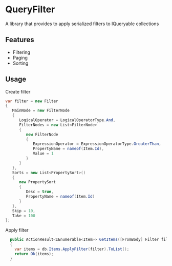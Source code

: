 # QueryFilter
A library that provides to apply serialized filters to IQueryable collections

## Features
- Filtering
- Paging
- Sorting

## Usage
Create filter
```csharp
var filter = new Filter
{
   MainNode = new FilterNode
   {
      LogicalOperator = LogicalOperatorType.And,
      FilterNodes = new List<FilterNode>
      {
         new FilterNode
         {
            ExpressionOperator = ExpressionOperatorType.GreaterThan,
            PropertyName = nameof(Item.Id),
            Value = 1
         }
      }
   },
   Sorts = new List<PropertySort>()
   {
      new PropertySort
      {
         Desc = true,
         PropertyName = nameof(Item.Id)
      }
   },
   Skip = 10,
   Take = 100 
};

```
Apply filter
```csharp
  public ActionResult<IEnumerable<Item>> GetItems([FromBody] Filter filter)
  {
    var items = db.Items.ApplyFilter(filter).ToList();
    return Ok(items);
  }
```
